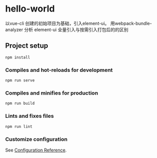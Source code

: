 # hello-world
以vue-cli 创建的初始项目为基础，引入element-ui。
用webpack-bundle-analyzer 分析 element-ui 全量引入与按需引入打包后的的区别

## Project setup
```
npm install
```

### Compiles and hot-reloads for development
```
npm run serve
```

### Compiles and minifies for production
```
npm run build
```

### Lints and fixes files
```
npm run lint
```

### Customize configuration
See [Configuration Reference](https://cli.vuejs.org/config/).
